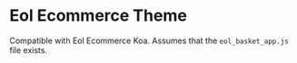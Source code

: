 # Eol Ecommerce Theme

Compatible with Eol Ecommerce Koa. Assumes that the ```eol_basket_app.js``` file exists.